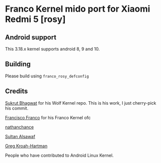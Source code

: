 # Franco Kernel mido port for Xiaomi Redmi 5 [rosy]

## Android support
This 3.18.x kernel supports android 8, 9 and 10.

## Building
Please build using `franco_rosy_defconfig`

## Credits
[Sukrut Bhagwat](https://github.com/Sukrut4778) for his Wolf Kernel repo. This is his work, I just cherry-pick his commit.


[Francisco Franco](https://github.com/franciscofranco) for his Franco Kernel ofc


[nathanchance](https://github.com/nathanchance)


[Sultan Alsawaf](https://github.com/kerneltoast)


[Greg Kroah-Hartman](https://github.com/gregkh)


People who have contributed to Android Linux Kernel.
